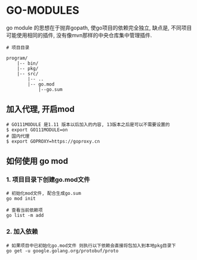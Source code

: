 # GO-MODULES

go module 的思想在于抛弃gopath, 使go项目的依赖完全独立, 缺点是, 不同项目可能使用相同的插件, 没有像mvn那样的中央仓库集中管理插件.

```
# 项目目录

program/
    |-- bin/
    |-- pkg/
    |-- src/
        |-- ..
        |-- go.mod
            |--go.sum
```

## 加入代理, 开启mod
```
# GO111MODULE 是1.11 版本以后加入的内容, 13版本之后是可以不需要设置的
$ export GO111MODULE=on
# 国内代理
$ export GOPROXY=https://goproxy.cn
```

## 如何使用 go mod

### 1. 项目目录下创建go.mod文件
```
# 初始化mod文件, 配合生成go.sum
go mod init

# 查看当前依赖项
go list -m add
```
### 2. 加入依赖
```
# 如果项目中已初始化go.mod文件 则执行以下依赖会直接将包加入到本地pkg目录下
go get -u google.golang.org/protobuf/proto
```

